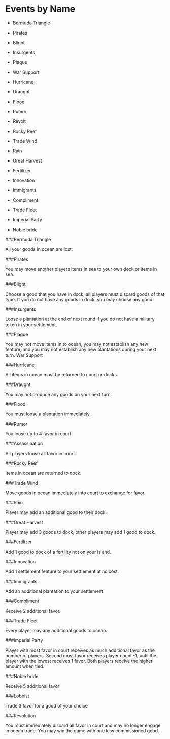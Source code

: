 # Events by Name

* Bermuda Triangle
* Pirates
* Blight
* Insurgents
* Plague
* War Support
* Hurricane
* Draught
* Flood
* Rumor
* Revolt
* Rocky Reef

* Trade Wind
* Rain
* Great Harvest
* Fertilizer
* Innovation
* Immigrants
* Compliment
* Trade Fleet
* Imperial Party
* Noble bride

###Bermuda Triangle

All your goods in ocean are lost.

###Pirates

You may move another players items in sea to your own dock or items in sea.

###Blight

Choose a good that you have in dock, all players must discard goods of that type. If you do not have any goods in dock, you may choose any good.

###Insurgents

Loose a plantation at the end of next round if you do not have a military token in your settlement.

###Plague

You may not move items in to ocean, you may not establish any new feature, and you may not establish any new plantations during your next turn.
War Support

###Hurricane

All items in ocean must be returned to court or docks.

###Draught

You may not produce any goods on your next turn.

###Flood

You must loose a plantation immediately.

###Rumor

You loose up to 4 favor in court.

###Assassination

All players loose all favor in court.

###Rocky Reef

Items in ocean are returned to dock.

###Trade Wind

Move goods in ocean immediately into court to exchange for favor.

###Rain

Player may add an additional good to their dock.

###Great Harvest

Player may add 3 goods to dock, other players may add 1 good to dock.

###Fertilizer

Add 1 good to dock of a fertility not on your island.

###Innovation

Add 1 settlement feature to your settlement at no cost.

###Immigrants

Add an additional plantation to your settlement.

###Compliment

Receive 2 additional favor.

###Trade Fleet

Every player may any additional goods to ocean.

###Imperial Party

Player with most favor in court receives as much additional favor as the number of players. Second most favor receives player count -1, until the player with the lowest receives 1 favor. Both players receive the higher amount when tied.

###Noble bride

Receive 5 additional favor

###Lobbist

Trade 3 favor for a good of your choice

###Revolution

You must immediately discard all favor in court and may no longer engage in ocean trade. You may win the game with one less commissioned good.
